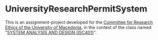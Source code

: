 # UniversityResearchPermitSystem

<p> This is an assignment-project developed for the <a href="https://www.uom.gr/en/ethics" >Committee for Research Ethics of the University of Macedonia</a>, in the context of the class named "<a href="https://openeclass.uom.gr/courses/DAI190/" >SYSTEM ANALYSIS AND DESIGN (ISC401)</a>". </p>

